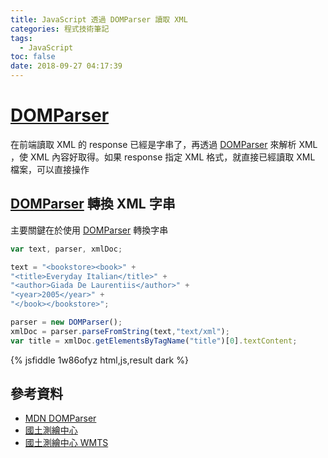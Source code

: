 ```yaml
---
title: JavaScript 透過 DOMParser 讀取 XML
categories: 程式技術筆記
tags:
  - JavaScript
toc: false
date: 2018-09-27 04:17:39
---
```


# [DOMParser][1]

在前端讀取 XML 的 response 已經是字串了，再透過 [DOMParser][1] 來解析 XML ，使 XML 內容好取得。<!-- more -->如果 response 指定 XML 格式，就直接已經讀取 XML 檔案，可以直接操作

## [DOMParser][1] 轉換 XML 字串

主要關鍵在於使用 [DOMParser][1] 轉換字串

``` js
var text, parser, xmlDoc;

text = "<bookstore><book>" +
"<title>Everyday Italian</title>" +
"<author>Giada De Laurentiis</author>" +
"<year>2005</year>" +
"</book></bookstore>";

parser = new DOMParser();
xmlDoc = parser.parseFromString(text,"text/xml");
var title = xmlDoc.getElementsByTagName("title")[0].textContent;
```

{% jsfiddle 1w86ofyz html,js,result dark %}

## 參考資料

- [MDN DOMParser][1]
- [國土測繪中心][4]
- [國土測繪中心 WMTS][3]

[1]: https://developer.mozilla.org/zh-TW/docs/Web/API/DOMParser
[2]: https://developer.mozilla.org/en-US/docs/Web/Guide/AJAX/Getting_Started
[3]: http://maps.nlsc.gov.tw/S09SOA/
[4]: https://maps.nlsc.gov.tw/